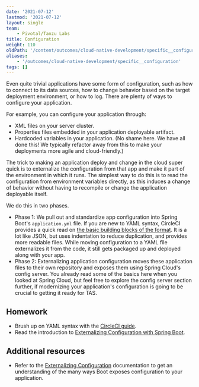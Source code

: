 ```yaml
---
date: '2021-07-12'
lastmod: '2021-07-12'
layout: single
team:
    - Pivotal/Tanzu Labs
title: Configuration
weight: 110
oldPath: '/content/outcomes/cloud-native-development/specific__configuration.md'
aliases:
    - '/outcomes/cloud-native-development/specific__configuration'
tags: []
---
```


Even quite trivial applications have some form of configuration, such as how to connect to its data sources, how to change behavior based on the target deployment environment, or how to log. There are plenty of ways to configure your application.

For example, you can configure your application through:

-   XML files on your server cluster.
-   Properties files embedded in your application deployable artifact.
-   Hardcoded variables in your application. (No shame here. We have all done this! We typically refactor away from this to make your deployments more agile and cloud-friendly.)

The trick to making an application deploy and change in the cloud super quick is to externalize the configuration from that app and make it part of the environment in which it runs. The simplest way to do this is to read the configuration from environment variables directly, as this induces a change of behavior without having to recompile or change the application deployable itself.

We do this in two phases.

-   Phase 1: We pull out and standardize app configuration into Spring Boot's `application.yml` file. If you are new to YAML syntax, CircleCI provides a quick read on [the basic building blocks of the format](https://circleci.com/blog/what-is-yaml-a-beginner-s-guide/). It is a lot like JSON, but uses indentation to reduce duplication, and provides more readable files. While moving configuration to a YAML file externalizes it from the code, it still gets packaged up and deployed along with your app.
-   Phase 2: Externalizing application configuration moves these application files to their own repository and exposes them using Spring Cloud's config server. You already read some of the basics here when you looked at Spring Cloud, but feel free to explore the config server section further, if modernizing your application's configuration is going to be crucial to getting it ready for TAS.

## Homework

-   Brush up on YAML syntax with the [CircleCI guide](https://circleci.com/blog/what-is-yaml-a-beginner-s-guide/).
-   Read the introduction to [Externalizing Configuration with Spring Boot](https://docs.spring.io/spring-boot/docs/current/reference/html/features.html#features.external-config).

## Additional resources

-   Refer to the [Externalizing Configuration](https://docs.spring.io/spring-boot/docs/current/reference/html/features.html#features.external-config) documentation to get an understanding of the many ways Boot exposes configuration to your application.

